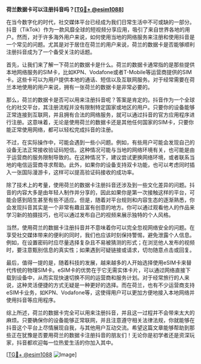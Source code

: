 **荷兰数据卡可以注册抖音吗？[[TG💪+ @esim1088](https://t.me/s/esim1088)]**

在当今数字化的时代，社交媒体平台已经成为我们日常生活中不可或缺的一部分。抖音（TikTok）作为一款风靡全球的短视频分享应用，吸引了来自世界各地的用户。然而，对于许多海外用户来说，如何使用当地的网络服务来注册和使用抖音是一个常见的问题。尤其是对于居住在荷兰的用户来说，荷兰的数据卡是否能够顺利注册抖音成为了一个备受关注的话题。

首先，让我们来了解一下荷兰的数据卡是什么。荷兰的数据卡通常指的是那些提供本地网络服务的SIM卡，比如KPN、Vodafone或者T-Mobile等运营商提供的SIM卡。这些卡可以为用户提供本地的通话、短信以及互联网服务。对于经常需要在荷兰本地使用的用户来说，拥有一张荷兰的数据卡是非常必要的。

那么，荷兰的数据卡是否可以用来注册抖音呢？答案是肯定的。抖音作为一个全球化的社交平台，其注册流程并没有限制特定国家或地区的用户。只要你的设备能够正常连接到互联网，并且拥有合法的网络服务，就可以通过抖音的官方应用程序进行注册。这意味着，无论是使用荷兰的数据卡还是其他任何国家的SIM卡，只要你能正常使用网络，都可以轻松完成抖音的注册。

不过，在实际操作中，可能会遇到一些小问题。例如，有些用户可能会发现自己的设备无法正常接收验证码短信。这种情况可能与当地的网络环境有关，也可能是由于运营商的服务限制导致的。在这种情况下，建议尝试更换网络环境，或者联系当地的电信运营商寻求帮助。此外，如果你的设备支持双卡功能，也可以考虑同时插入一张国际漫游卡，这样可以提高验证码接收的成功率。

除了技术上的考量，使用荷兰的数据卡注册抖音还涉及到一些文化差异的问题。抖音的内容大多是由年轻人制作并分享的，因此如果你是第一次接触这样的平台，可能会感到陌生甚至有些不适应。但是，随着对平台规则和内容生态的逐渐熟悉，你会发现抖音其实是一个非常有趣且富有创意的地方。你可以通过观看他人的作品来学习新的拍摄技巧，也可以通过发布自己的视频来展示独特的个人风格。

当然，使用荷兰的数据卡注册抖音并不意味着你可以完全忽视网络安全的问题。在享受社交媒体带来的便利的同时，我们也应该时刻保持警惕，避免泄露个人信息。例如，在设置密码时应尽量选择复杂且不易被猜测的形式；在浏览他人发布的视频时，要注意甄别信息的真实性；如果遇到可疑链接或请求，切勿随意点击或回复。

最后，值得一提的是，随着科技的发展，越来越多的人开始选择使用eSIM卡来替代传统的物理SIM卡。eSIM卡的优势在于它无需实体卡片，可以通过网络直接下载到设备中，从而实现快速切换不同的运营商和服务计划。对于经常旅行的人来说，这种灵活便捷的方式无疑是一种更好的选择。而在荷兰，也有不少运营商支持eSIM卡业务，如KPN、Vodafone等，这使得用户可以更加方便地接入本地网络并使用抖音等应用程序。

综上所述，荷兰的数据卡完全可以用来注册抖音，并且这一过程并不会带来太大的麻烦。只要确保你的设备能够正常联网，并且注意遵守相关法律法规，你就能够在抖音这个平台上尽情展现自我，与其他用户互动交流。希望这篇文章能够帮助到那些正在犹豫是否要用荷兰的数据卡注册抖音的朋友们！无论你是初学者还是资深玩家，抖音都欢迎每一位热爱生活的你加入其中。

[[TG💪+ @esim1088](https://t.me/s/esim1088) ![Image](https://i.postimg.cc/4NQfJmqS/Snipaste-2025-05-13-00-14-12.png)]